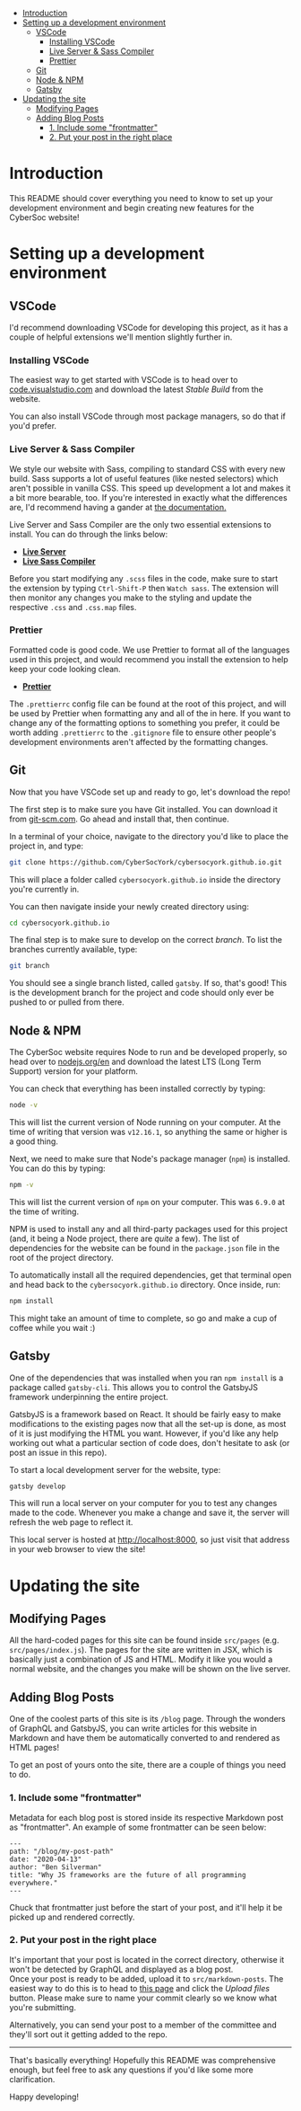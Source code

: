 - [Introduction](#introduction)
- [Setting up a development environment](#setting-up-a-development-environment)
  - [VSCode](#vscode)
    - [Installing VSCode](#installing-vscode)
    - [Live Server & Sass Compiler](#live-server--sass-compiler)
    - [Prettier](#prettier)
  - [Git](#git)
  - [Node & NPM](#node--npm)
  - [Gatsby](#gatsby)
- [Updating the site](#updating-the-site)
  - [Modifying Pages](#modifying-pages)
  - [Adding Blog Posts](#adding-blog-posts)
    - [1. Include some "frontmatter"](#1-include-some-%22frontmatter%22)
    - [2. Put your post in the right place](#2-put-your-post-in-the-right-place)

# Introduction
This README should cover everything you need to know to set up your development environment and begin creating new features for the CyberSoc website!

# Setting up a development environment
## VSCode
I'd recommend downloading VSCode for developing this project, as it has a couple of helpful extensions we'll mention slightly further in.

### Installing VSCode
The easiest way to get started with VSCode is to head over to [code.visualstudio.com](https://code.visualstudio.com/) and download the latest *Stable Build* from the website.

You can also install VSCode through most package managers, so do that if you'd prefer.

### Live Server & Sass Compiler
We style our website with Sass, compiling to standard CSS with every new build. Sass supports a lot of useful features (like nested selectors) which aren't possible in vanilla CSS. This speed up development a lot and makes it a bit more bearable, too. If you're interested in exactly what the differences are, I'd recommend having a gander at [the documentation.](https://sass-lang.com/documentation)

Live Server and Sass Compiler are the only two essential extensions to install. You can do through the links below:
- [**Live Server**](https://marketplace.visualstudio.com/items?itemName=ritwickdey.LiveServer)
- [**Live Sass Compiler**](https://marketplace.visualstudio.com/items?itemName=ritwickdey.live-sass)

Before you start modifying any `.scss` files in the code, make sure to start the extension by typing `Ctrl-Shift-P` then `Watch sass`. The extension will then monitor any changes you make to the styling and update the respective `.css` and `.css.map` files.

### Prettier
Formatted code is good code. We use Prettier to format all of the languages used in this project, and would recommend you install the extension to help keep your code looking clean.

- [**Prettier**](https://marketplace.visualstudio.com/items?itemName=esbenp.prettier-vscode)

The `.prettierrc` config file can be found at the root of this project, and will be used by Prettier when formatting any and all of the in here. If you want to change any of the formatting options to something you prefer, it could be worth adding `.prettierrc` to the `.gitignore` file to ensure other people's development environments aren't affected by the formatting changes.

## Git
Now that you have VSCode set up and ready to go, let's download the repo!

The first step is to make sure you have Git installed. You can download it from [git-scm.com](https://git-scm.com/). Go ahead and install that, then continue.

In a terminal of your choice, navigate to the directory you'd like to place the project in, and type:

```bash 
git clone https://github.com/CyberSocYork/cybersocyork.github.io.git
```

This will place a folder called `cybersocyork.github.io` inside the directory you're currently in.

You can then navigate inside your newly created directory using:

```bash
cd cybersocyork.github.io
```

The final step is to make sure to develop on the correct *branch*. To list the branches currently available, type:

```bash
git branch
```

You should see a single branch listed, called `gatsby`. If so, that's good! This is the development branch for the project and code should only ever be pushed to or pulled from there.

## Node & NPM
The CyberSoc website requires Node to run and be developed properly, so head over to [nodejs.org/en](https://nodejs.org/en/) and download the latest LTS (Long Term Support) version for your platform.

You can check that everything has been installed correctly by typing:

```bash
node -v
```

This will list the current version of Node running on your computer. At the time of writing that version was `v12.16.1`, so anything the same or higher is a good thing.

Next, we need to make sure that Node's package manager (`npm`) is installed. You can do this by typing:

```bash
npm -v
``` 

This will list the current version of `npm` on your computer. This was `6.9.0` at the time of writing.

NPM is used to install any and all third-party packages used for this project (and, it being a Node project, there are *quite* a few). The list of dependencies for the website can be found in the `package.json` file in the root of the project directory.

To automatically install all the required dependencies, get that terminal open and head back to the `cybersocyork.github.io` directory. Once inside, run:

```bash
npm install
```

This might take an amount of time to complete, so go and make a cup of coffee while you wait :)

## Gatsby
One of the dependencies that was installed when you ran `npm install` is a package called `gatsby-cli`. This allows you to control the GatsbyJS framework underpinning the entire project. 

GatsbyJS is a framework based on React. It should be fairly easy to make modifications to the existing pages now that all the set-up is done, as most of it is just modifying the HTML you want. However, if you'd like any help working out what a particular section of code does, don't hesitate to ask (or post an issue in this repo).

To start a local development server for the website, type:

```bash
gatsby develop
```

This will run a local server on your computer for you to test any changes made to the code. Whenever you make a change and save it, the server will refresh the web page to reflect it.

This local server is hosted at [http://localhost:8000](http://localhost:8000), so just visit that address in your web browser to view the site!

# Updating the site
## Modifying Pages
All the hard-coded pages for this site can be found inside `src/pages` (e.g. `src/pages/index.js`). The pages for the site are written in JSX, which is basically just a combination of JS and HTML. Modify it like you would a normal website, and the changes you make will be shown on the live server.

## Adding Blog Posts
One of the coolest parts of this site is its `/blog` page. Through the wonders of GraphQL and GatsbyJS, you can write articles for this website in Markdown and have them be automatically converted to and rendered as HTML pages!

To get an post of yours onto the site, there are a couple of things you need to do.

### 1. Include some "frontmatter"
Metadata for each blog post is stored inside its respective Markdown post as "frontmatter". An example of some frontmatter can be seen below:

```
---
path: "/blog/my-post-path"
date: "2020-04-13"
author: "Ben Silverman"
title: "Why JS frameworks are the future of all programming everywhere."
---
```

Chuck that frontmatter just before the start of your post, and it'll help it be picked up and rendered correctly.

### 2. Put your post in the right place
It's important that your post is located in the correct directory, otherwise it won't be detected by GraphQL and displayed as a blog post.  
Once your post is ready to be added, upload it to `src/markdown-posts`. The easiest way to do this is to head to [this page](https://github.com/CyberSocYork/cybersocyork.github.io/tree/gatsby/src/markdown-posts) and click the *Upload files* button. Please make sure to name your commit clearly so we know what you're submitting.

Alternatively, you can send your post to a member of the committee and they'll sort out it getting added to the repo.

***

That's basically everything! Hopefully this README was comprehensive enough, but feel free to ask any questions if you'd like some more clarification.

Happy developing!